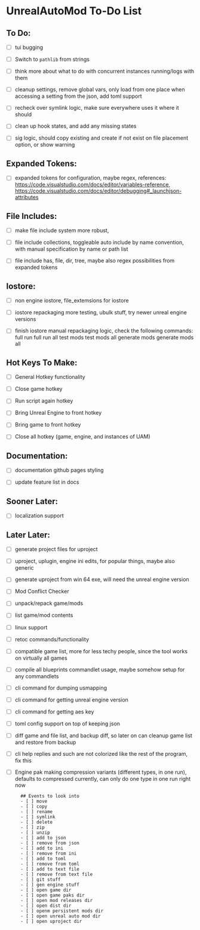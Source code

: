 # UnrealAutoMod To-Do List


## To Do:
- [ ] tui bugging
- [ ] Switch to `pathlib` from strings
- [ ] think more about what to do with concurrent instances running/logs with them
- [ ] cleanup settings, remove global vars, only load from one place when accessing a setting from the json, add toml support
- [ ] recheck over symlink logic, make sure everywhere uses it where it should
- [ ] clean up hook states, and add any missing states
- [ ] sig logic, should copy existing and create if not exist on file placement option, or show warning


## Expanded Tokens:
- [ ] expanded tokens for configuration, maybe regex, 
        references:
                https://code.visualstudio.com/docs/editor/variables-reference, 
                https://code.visualstudio.com/docs/editor/debugging#_launchjson-attributes


## File Includes:
- [ ] make file include system more robust, 
- [ ] file include collections, toggleable auto include by name convention, with manual specification by name or path list
- [ ] file include has, file, dir, tree, maybe also regex possibilities from expanded tokens


## Iostore:
- [ ] non engine iostore, file_extemsions for iostore
- [ ] iostore repackaging more testing, ubulk stuff, try newer unreal engine versions
- [ ] finish iostore manual repackaging logic, check the following commands:
        full run
        full run all
        test mods
        test mods all
        generate mods
        generate mods all


## Hot Keys To Make:
- [ ] General Hotkey functionality
- [ ] Close game hotkey
- [ ] Run script again hotkey
- [ ] Bring Unreal Engine to front hotkey
- [ ] Bring game to front hotkey
- [ ] Close all hotkey (game, engine, and instances of UAM)


## Documentation:
- [ ] documentation github pages styling
- [ ] update feature list in docs


## Sooner Later:
- [ ] localization support


## Later Later:
- [ ] generate project files for uproject
- [ ] uproject, uplugin, engine ini edits, for popular things, maybe also generic
- [ ] generate uproject from win 64 exe, will need the unreal engine version
- [ ] Mod Conflict Checker
- [ ] unpack/repack game/mods
- [ ] list game/mod contents
- [ ] linux support
- [ ] retoc commands/functionality
- [ ] compatible game list, more for less techy people, since the tool works on virtually all games
- [ ] compile all blueprints commandlet usage, maybe somehow setup for any commandlets
- [ ] cli command for dumping usmapping
- [ ] cli command for getting unreal engine version
- [ ] cli command for getting aes key
- [ ] toml config support on top of keeping json
- [ ] diff game and file list, and backup diff, so later on can cleanup game list and restore from backup
- [ ] cli help replies and such are not colorized like the rest of the program, fix this
- [ ] Engine pak making compression variants (different types, in one run), defaults to compressed currently, can only do one type in one run right now


        ## Events to look into
        - [ ] move
        - [ ] copy
        - [ ] rename
        - [ ] symlink
        - [ ] delete
        - [ ] zip
        - [ ] unzip
        - [ ] add to json
        - [ ] remove from json
        - [ ] add to ini
        - [ ] remove from ini
        - [ ] add to toml
        - [ ] remove from toml
        - [ ] add to text file
        - [ ] remove from text file
        - [ ] git stuff
        - [ ] gen engine stuff
        - [ ] open game dir
        - [ ] open game paks dir
        - [ ] open mod releases dir
        - [ ] open dist dir
        - [ ] openm persistent mods dir
        - [ ] open unreal auto mod dir
        - [ ] open uproject dir
